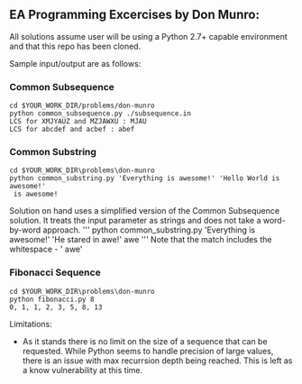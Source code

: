 ## EA Programming Excercises by Don Munro:

All solutions assume user will be using a Python 2.7+ capable environment and that this repo 
has been cloned. 

Sample input/output are as follows:

### Common Subsequence

```
cd $YOUR_WORK_DIR/problems/don-munro
python common_subsequence.py ./subsequence.in
LCS for XMJYAUZ and MZJAWXU : MJAU
LCS for abcdef and acbef : abef
```

### Common Substring

```
cd $YOUR_WORK_DIR\problems\don-munro
python common_substring.py 'Everything is awesome!' 'Hello World is awesome!'
 is awesome!
```

Solution on hand uses a simplified version of the Common Subsequence solution.
It treats the input parameter as strings and does not take a word-by-word approach.
'''
python common_substring.py 'Everything is awesome!' 'He stared in awe!'
 awe
'''
Note that the match includes the whitespace - ' awe'

### Fibonacci Sequence
```
cd $YOUR_WORK_DIR\problems\don-munro
python fibonacci.py 8
0, 1, 1, 2, 3, 5, 8, 13
```

Limitations:
 - As it stands there is no limit on the size of a sequence that can be requested.
   While Python seems to handle precision of large values, there is an issue with
   max recurrsion depth being reached.  This is left as a know vulnerability at this
   time.
